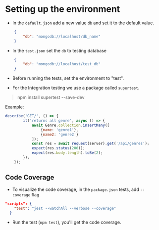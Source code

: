 # Setting up the environment

* In the `default.json` add a new value `db` and set it to the default value.

```json
    {
        "db": "mongodb://localhost/db_name"
    }
```

* In the `test.json` set the `db` to testing database

```json
    {
        "db": "mongodb://localhost/test_db"
    }
```

* Before running the tests, set the environment to "test".

* For the Integration testing we use a package called `supertest`.  
> npm install supertest --save-dev  

Example: 
```javascript
describe('GET/', () => {
        it('returns all genre', async () => {
            await Genre.collection.insertMany([
                {name: 'genre1'},
                {name2: 'genre2'}
            ]);
            const res = await request(server).get('/api/genres');
            expect(res.status(200));
            expect(res.body.length).toBe(2);
        });
    });
```

## Code Coverage

* To visualize the code coverage, in the `package.json` tests, add `--coverage` flag.

```json
"scripts": {
    "test": "jest --watchAll --verbose --coverage"
  }
```

* Run the test (`npm test`), you'll get the code coverage.
